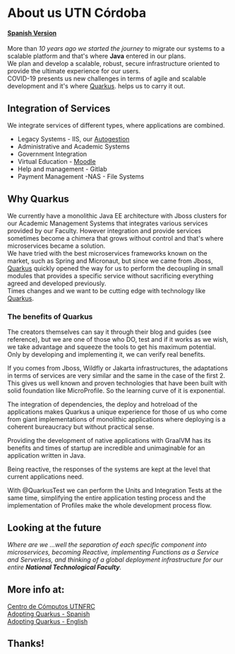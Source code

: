 # About us UTN Córdoba 
#### [Spanish Version](index.es.md) 

More than *10 years ago we started the journey* to migrate our systems to a scalable platform and that's where **Java** entered in our plans.  
We plan and develop a scalable, robust, secure infrastructure oriented to provide the ultimate experience for our users.  
COVID-19 presents us new challenges in terms of agile and scalable development and it's where [Quarkus](https://quarkus.io/). helps us to carry it out.  


## Integration of Services  
We integrate services of different types, where applications are combined.  

- Legacy Systems - IIS, our [Autogestion](https://autogestion.frc.utn.edu.ar/)   
- Administrative and Academic Systems  
- Government Integration  
- Virtual Education - [Moodle](https://uv.frc.utn.edu.ar/)  
- Help and management - Gitlab  
- Payment Management -NAS - File Systems  


## Why Quarkus
We currently have a monolithic Java EE architecture with Jboss clusters for our Academic Management Systems that integrates various services provided by our Faculty. However integration and provide services sometimes become a chimera that grows without control and that's where microservices became a solution.  
We have tried with the best microservices frameworks known on the market, such as Spring and Micronaut, but since we came from Jboss, [Quarkus](https://quarkus.io/) quickly opened the way for us to perform the decoupling in small modules that provides a specific service without sacrificing everything agreed and developed previously.  
Times changes and we want to be cutting edge with technology like [Quarkus](https://quarkus.io/).


### The benefits of Quarkus
The creators themselves can say it through their blog and guides (see reference), but we are one of those who DO, test and if it works as we wish, we take advantage and squeeze the tools to get his maximum potential. Only by developing and implementing it, we can verify real benefits.  

If you comes from Jboss, Wildfly or Jakarta infrastructures, the adaptations in terms of services are very similar and the same in the case of the first 2. This gives us well known and proven technologies that have been built with solid foundation like MicroProfile. So the learning curve of it is exponential.  

The integration of dependencies, the deploy and hotreload of the applications makes Quarkus a unique experience for those of us who come from giant implementations of monolithic applications where deploying is a coherent bureaucracy but without practical sense.  

Providing the development of native applications with GraalVM has its benefits and times of startup are incredible and unimaginable for an application written in Java.  

Being reactive, the responses of the systems are kept at the level that current applications need.  

With @QuarkusTest we can perform the Units and Integration Tests at the same time, simplifying the entire application testing process and the implementation of Profiles make the whole development process flow.  


## Looking at the future
*Where are we ...well the separation of each specific component into microservices, becoming Reactive, implementing Functions as a Service and Serverless, and thinking of a global deployment infrastructure for our entire **National Technological Faculty**.*

## More info at:
[Centro de Cómputos UTNFRC](http://www.frc.utn.edu.ar/computos/)  
[Adopting Quarkus - Spanish](https://www.frc.utn.edu.ar/computos/tech/#n9016)  
[Adopting Quarkus - English](https://www.frc.utn.edu.ar/computos/tech/#n9017)  

## Thanks!
